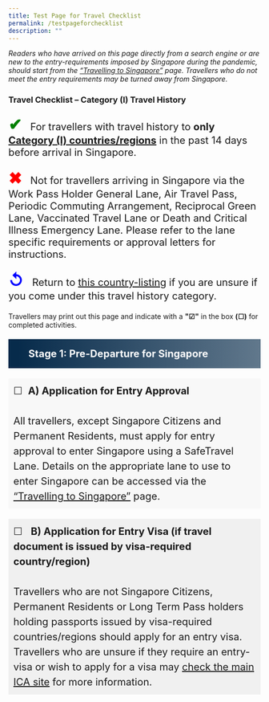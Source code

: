 ```yaml
---
title: Test Page for Travel Checklist
permalink: /testpageforchecklist
description: ""
---
```

<i>Readers who have arrived on this page directly from a search engine or are new to the entry-requirements imposed by Singapore during the pandemic, should start from the <a href="/arriving/overview" target="_blank" >“Travelling to Singapore”</a> page. Travellers who do not meet the entry requirements may be turned away from Singapore. </i>

### Travel Checklist – Category (I) Travel History


<p style="font-size:20px;"><span style="color:green; font-size:32px;"><b>&#10004;</b></span> &nbsp; For travellers with travel history to <b>only</b> <a href="/shn-and-swab-summary" target="_blank"><b>Category (I) countries/regions</b></a> in the past 14 days before arrival in Singapore.</p>

<p style="font-size:20px;"><span style="color:red; font-size:32px;"><b>&#10006;</b></span> &nbsp; Not for travellers arriving in Singapore via the Work Pass Holder General Lane, Air Travel Pass, Periodic Commuting Arrangement, Reciprocal Green Lane, Vaccinated Travel Lane or Death and Critical Illness Emergency Lane. Please refer to the lane specific requirements or approval letters for instructions.</p>

<p  style="font-size:20px;"><span style="color:blue; font-size:32px;"><b>&#8634;</b></span> &nbsp; Return to <a href="/shn-and-swab-summary" target="_blank">this country-listing</a> if you are unsure if you come under this travel history category. </p>

Travellers may print out this page and indicate with a **"&#9745;"** in the box **(&#9744;)** for completed activities.

<div style="background: linear-gradient(90deg, #072b4b, #61788c); border-left:20px #072b4b solid; color: #FFFFFF; font-size: 20px; line-height: 28px; padding: 15px 20px 15px 20px;	margin: 20px 0px 20px 0px;"><b>Stage 1: Pre-Departure for Singapore</b></div>
<p style="padding:10px; margin-bottom:20px; line-height:1.5; background-color:#f8f8f8; font-size:20px;">&#9744;  &nbsp;<b>A) Application for Entry Approval</b><br><br>
All travellers, except Singapore Citizens and Permanent Residents, must apply for entry approval to enter Singapore using a SafeTravel Lane. Details on the appropriate lane to use to enter Singapore can be accessed via the <a href="/arriving/overview" target="_blank" >“Travelling to Singapore”</a> page.</p>
<p style="padding: 10px; margin: 20px 0px 20px 0px; line-height:1.5; background:#f0f0f0; font-size:20px;">&#9744; &nbsp; <b>B) Application for Entry Visa (if travel document is issued by visa-required country/region)</b><br><br>
Travellers who are not Singapore Citizens, Permanent Residents or Long Term Pass holders holding passports issued by visa-required countries/regions should apply for an entry visa. Travellers who are unsure if they require an entry-visa or wish to apply for a visa may <a href="https://www.ica.gov.sg/enter-depart/entry_requirements/visa_requirements" target="_blank">check the main ICA site</a> for more information.</p>